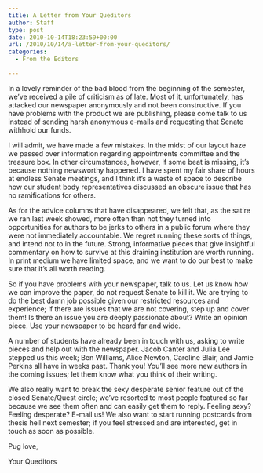 ```yaml
---
title: A Letter from Your Queditors
author: Staff
type: post
date: 2010-10-14T18:23:59+00:00
url: /2010/10/14/a-letter-from-your-queditors/
categories:
  - From the Editors

---
```

In a lovely reminder of the bad blood from the beginning of the semester, we’ve received a pile of criticism as of late. Most of it, unfortunately, has attacked our newspaper anonymously and not been constructive. If you have problems with the product we are publishing, please come talk to us instead of sending harsh anonymous e-mails and requesting that Senate withhold our funds.

I will admit, we have made a few mistakes. In the midst of our layout haze we passed over information regarding appointments committee and the treasure box. In other circumstances, however, if some beat is missing, it’s because nothing newsworthy happened. I have spent my fair share of hours at endless Senate meetings, and I think it’s a waste of space to describe how our student body representatives discussed an obscure issue that has no ramifications for others.

As for the advice columns that have disappeared, we felt that, as the satire we ran last week showed, more often than not they turned into opportunities for authors to be jerks to others in a public forum where they were not immediately accountable. We regret running these sorts of things, and intend not to in the future. Strong, informative pieces that give insightful commentary on how to survive at this draining institution are worth running. In print medium we have limited space, and we want to do our best to make sure that it’s all worth reading.

So if you have problems with your newspaper, talk to us. Let us know how we can improve the paper, do not request Senate to kill it. We are trying to do the best damn job possible given our restricted resources and experience; if there are issues that we are not covering, step up and cover them! Is there an issue you are deeply passionate about? Write an opinion piece. Use your newspaper to be heard far and wide.

A number of students have already been in touch with us, asking to write pieces and help out with the newspaper. Jacob Canter and Julia Lee stepped us this week; Ben Williams, Alice Newton, Caroline Blair, and Jamie Perkins all have in weeks past. Thank you! You’ll see more new authors in the coming issues; let them know what you think of their writing.

We also really want to break the sexy desperate senior feature out of the closed Senate/Quest circle; we’ve resorted to most people featured so far because we see them often and can easily get them to reply. Feeling sexy? Feeling desperate? E-mail us! We also want to start running postcards from thesis hell next semester; if you feel stressed and are interested, get in touch as soon as possible.

Pug love,
  
Your Queditors
